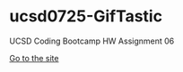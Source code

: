 # ucsd0725-GifTastic

UCSD Coding Bootcamp HW Assignment 06

[Go to the site](https://quells.github.io/ucsd0725-GifTastic/index.html) 
